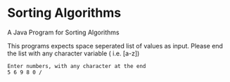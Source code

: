 # Sorting Algorithms

A Java Program for Sorting Algorithms

This programs expects space seperated list of values as input. Please end the list with any character variable ( i.e. \[a-z])

```shell
Enter numbers, with any character at the end
5 6 9 8 0 /
```


